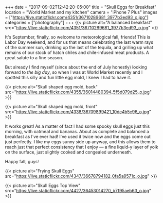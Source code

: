 +++
date = "2017-09-02T12:42:20-05:00"
title = "Skull Eggs for Breakfast"
location = "World Market and my kitchen"
camera = "iPhone 7 Plus"
images = ["https://live.staticflickr.com/4351/36710289681_3977b3ed93_o.jpg"]
categories = ["photography"]
+++
{{< picture alt="A balanced breakfast" src="https://live.staticflickr.com/4351/36710289681_3977b3ed93_o.jpg" >}}
           
<!--more-->

It's September, finally, so welcome to meteorological fall, friends! This is Labor Day weekend, and for us that means celebrating the last warm rays of the summer sun, drinking up the last of the tequila, and grilling up what remains of our stock of hatch chiles and chile-infused meat products. A great salute to a fine season.

But already I find myself (since about the end of July honestly) looking forward to *the big day*, so when I was at World Market recently and I spotted this silly and fun little egg mold, I knew I had to have it.

{{< picture alt="Skull shaped egg mold, back" src="https://live.staticflickr.com/4355/36014480394_5f5d079d25_o.jpg" >}}

{{< picture alt="Skull shaped egg mold, front" src="https://live.staticflickr.com/4338/36709899421_10dc4b5c96_o.jpg" >}}

It works great! As a matter of fact I had some spooky skull eggs just this morning, with oatmeal and bananas. About as complete and balanced a breakfast as I've ever had! I've used it twice now and the eggs come out just perfectly. I like my eggs sunny side up anyway, and this allows them to reach just that perfect consistency that I enjoy — a fine liquid-y layer of yolk on the surface, just slightly cooked and congealed underneath. 

Happy fall, guys!

{{< picture alt="Frying Skull Eggs" src="https://live.staticflickr.com/4347/36678794182_0fa5a9571c_o.jpg" >}}

{{< picture alt="Skull Eggs Top View" src="https://live.staticflickr.com/4427/36453014270_b7f95aeb63_o.jpg" >}}

